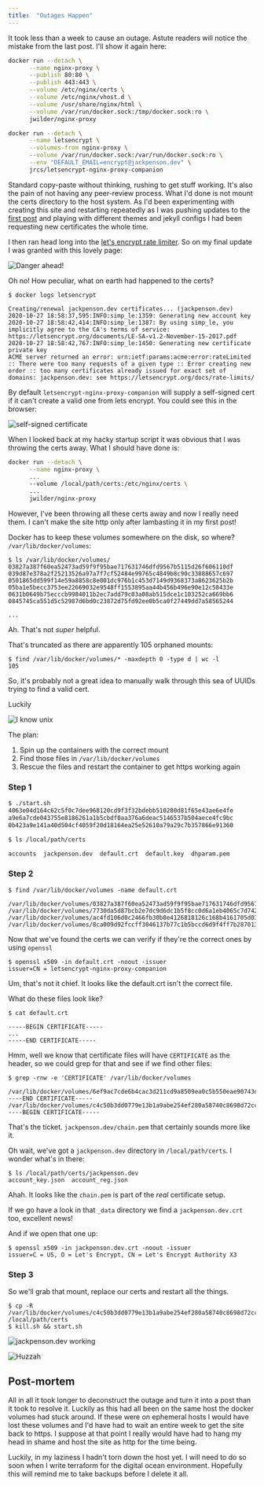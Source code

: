```yaml
---
title:  "Outages Happen"
---
```


It took less than a week to cause an outage. Astute readers will notice the mistake from the last post. I'll show it again here:

```bash
docker run --detach \
      --name nginx-proxy \
      --publish 80:80 \
      --publish 443:443 \
      --volume /etc/nginx/certs \
      --volume /etc/nginx/vhost.d \
      --volume /usr/share/nginx/html \
      --volume /var/run/docker.sock:/tmp/docker.sock:ro \
      jwilder/nginx-proxy

docker run --detach \
      --name letsencrypt \
      --volumes-from nginx-proxy \
      --volume /var/run/docker.sock:/var/run/docker.sock:ro \
      --env "DEFAULT_EMAIL=encrypt@jackpenson.dev" \
      jrcs/letsencrypt-nginx-proxy-companion
```

Standard copy-paste without thinking, rushing to get stuff working. It's also the pain of not having any peer-review process. What I'd done is not mount the certs directory to the host system. As I'd been experimenting with creating this site and restarting repeatedly as I was pushing updates to the [first post](https://jackpenson.dev/2020/10/20/so-you're-making-a-blog.html) and playing with different themes and jekyll configs I had been requesting new certificates the whole time.

I then ran head long into the [let's encrypt rate limiter](https://letsencrypt.org/docs/rate-limits/). So on my final update I was granted with this lovely page:

![Danger ahead!](/assets/images/dangerous-site.png)

Oh no! How peculiar, what on earth had happened to the certs?

```
$ docker logs letsencrypt

Creating/renewal jackpenson.dev certificates... (jackpenson.dev)
2020-10-27 18:58:37,595:INFO:simp_le:1359: Generating new account key
2020-10-27 18:58:42,414:INFO:simp_le:1387: By using simp_le, you implicitly agree to the CA's terms of service: https://letsencrypt.org/documents/LE-SA-v1.2-November-15-2017.pdf
2020-10-27 18:58:42,767:INFO:simp_le:1450: Generating new certificate private key
ACME server returned an error: urn:ietf:params:acme:error:rateLimited :: There were too many requests of a given type :: Error creating new order :: too many certificates already issued for exact set of domains: jackpenson.dev: see https://letsencrypt.org/docs/rate-limits/
```

By default `letsencrypt-nginx-proxy-companion` will supply a self-signed cert if it can't create a valid one from lets encrypt. You could see this in the browser:

![self-signed certificate](/assets/images/self-signed.png)

When I looked back at my hacky startup script it was obvious that I was throwing the certs away. What I should have done is:

```bash
docker run --detach \
      --name nginx-proxy \
      ...
      --volume /local/path/certs:/etc/nginx/certs \
      ...
      jwilder/nginx-proxy
```

However, I've been throwing all these certs away and now I really need them. I can't make the site http only after lambasting it in my first post!

Docker has to keep these volumes somewhere on the disk, so where? `/var/lib/docker/volumes`:

```
$ ls /var/lib/docker/volumes/
03827a387f60ea52473ad59f9f95bae717631746dfd9567b5115d26f606110df
039d87e378a2f25213526a97a7f7cf52484e99765c4849b8c90c33888657c697
0501865dd599f14e59a8858c8e001dc976b1c453d7149d9368373a8623625b2b
05ba1e5becc3753ee22669032e9548ff1553895aa44b456b496e90e12c58433e
0631b0649b75ecccb9984011b2ec7add79c03a08ab515dce1c103252ca669bb6
0845745ca551d5c52987d6bd0c23872d75fd92ee0b5ca0f27449dd7a58565244

...
```

Ah. That's not _super_ helpful.

That's truncated as there are apparently 105 orphaned mounts:
```
$ find /var/lib/docker/volumes/* -maxdepth 0 -type d | wc -l
105
```

So, it's probably not a great idea to manually walk through this sea of UUIDs trying to find a valid cert.

Luckily

![I know unix](/assets/images/its-unix.gif)

The plan:

1. Spin up the containers with the correct mount
1. Find those files in `/var/lib/docker/volumes`
1. Rescue the files and restart the container to get https working again

### Step 1

```bash
$ ./start.sh
4063e04d164c62c5f0c7dee968120cd9f3f32bdebb510280d81f65e43ae6e4fe
a9e6a7cde043755e8186261a1b5cbdf0aa376a6deac5146537b504aece4fc9bc
0b423a9e141a40d504cf4059f20d18164ea25e52610a79a29c7b357866e91360

$ ls /local/path/certs

accounts  jackpenson.dev  default.crt  default.key  dhparam.pem
```

### Step 2

```
$ find /var/lib/docker/volumes -name default.crt

/var/lib/docker/volumes/03827a387f60ea52473ad59f9f95bae717631746dfd9567b5115d26f606110df/_data/default.crt
/var/lib/docker/volumes/7730da5d87bcb2e7dc9d6dc1b5f8cc0d6a1eb4065c7d7423ae5712b191524111/_data/default.crt
/var/lib/docker/volumes/ac4fd106d0c2466fb30b8e4126818126c168b4161705d03fb4f3b3803cb83f1a/_data/default.crt
/var/lib/docker/volumes/8ca009d92fccff3046137b77c1b5bccd6d9f4ff7b2870134199fe1dda3742a48/_data/default.crt
```

Now that we've found the certs we can verify if they're the correct ones by using `openssl`
```
$ openssl x509 -in default.crt -noout -issuer
issuer=CN = letsencrypt-nginx-proxy-companion
```

Um, that's not it chief. It looks like the default.crt isn't the correct file.

What do these files look like?

```
$ cat default.crt

-----BEGIN CERTIFICATE-----
...
-----END CERTIFICATE-----
```

Hmm, well we know that certificate files will have `CERTIFICATE` as the header, so we could grep for that and see if we find other files:

```
$ grep -rnw -e 'CERTIFICATE' /var/lib/docker/volumes

/var/lib/docker/volumes/6ef9ac7cde6b4cac3d211cd9a8509ea0c5b550eae90743d400f6480e92c18a50/_data/default.crt:30:-----END CERTIFICATE-----
/var/lib/docker/volumes/c4c50b3dd0779e13b1a9abe254ef280a58740c8698d72cc8a56e4e23d4ca4d69/_data/jackpenson.dev/chain.pem:1:-----BEGIN CERTIFICATE-----
```

That's the ticket. `jackpenson.dev/chain.pem` that certainly sounds more like it.

Oh wait, we've got a `jackpenson.dev` directory in `/local/path/certs`. I wonder what's in there:

```
$ ls /local/path/certs/jackpenson.dev
account_key.json  account_reg.json
```

Ahah. It looks like the `chain.pem` is part of the _real_ certificate setup.

If we go have a look in that `_data` directory we find a `jackpenson.dev.crt` too, excellent news!

And if we open that one up:
```
$ openssl x509 -in jackpenson.dev.crt -noout -issuer
issuer=C = US, O = Let's Encrypt, CN = Let's Encrypt Authority X3
```

### Step 3

So we'll grab that mount, replace our certs and restart all the things.

```
$ cp -R /var/lib/docker/volumes/c4c50b3dd0779e13b1a9abe254ef280a58740c8698d72cc8a56e4e23d4ca4d69/_data /local/path/certs
$ kill.sh && start.sh
```

![jackpenson.dev working](/assets/images/correct-certs.png)

![Huzzah](/assets/images/huzzah.gif)


## Post-mortem

All in all it took longer to deconstruct the outage and turn it into a post than it took to resolve it. Luckily as this had all been on the same host the docker volumes had stuck around. If these were on ephemeral hosts I would have lost these volumes and I'd have had to wait an entire week to get the site back to https. I suppose at that point I really would have had to hang my head in shame and host the site as http for the time being.

Luckily, in my laziness I hadn't torn down the host yet. I will need to do so soon when I write terraform for the digital ocean environment. Hopefully this will remind me to take backups before I delete it all.

